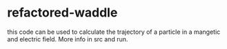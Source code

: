 # refactored-waddle

this code can be used to calculate the trajectory of a particle in a mangetic and electric field. More info in src and run. 
